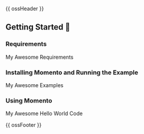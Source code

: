 {{ ossHeader }}

## Getting Started :running:

### Requirements

My Awesome Requirements

### Installing Momento and Running the Example

My Awesome Examples

### Using Momento

My Awesome Hello World Code

{{ ossFooter }}
